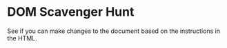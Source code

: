 # DOM Scavenger Hunt

See if you can make changes to the document based on the instructions in
the HTML. 

